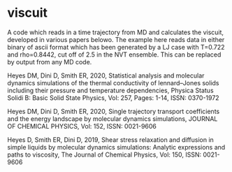 # viscuit

A code which reads in a time trajectory from MD and calculates the viscuit, developed in various papers belowo. The example here reads data in either binary of ascii format which has been generated by a LJ case with T=0.722 and rho=0.8442, cut off of 2.5 in the NVT ensemble. This can be replaced by output from any MD code.

Heyes DM, Dini D, Smith ER, 2020, Statistical analysis and molecular dynamics simulations of the thermal conductivity of lennard–Jones solids including their pressure and temperature dependencies, Physica Status Solidi B: Basic Solid State Physics, Vol: 257, Pages: 1-14, ISSN: 0370-1972

Heyes DM, Dini D, Smith ER, 2020, Single trajectory transport coefficients and the energy landscape by molecular dynamics simulations, JOURNAL OF CHEMICAL PHYSICS, Vol: 152, ISSN: 0021-9606

Heyes D, Smith ER, Dini D, 2019, Shear stress relaxation and diffusion in simple liquids by molecular dynamics simulations: Analytic expressions and paths to viscosity, The Journal of Chemical Physics, Vol: 150, ISSN: 0021-9606 

